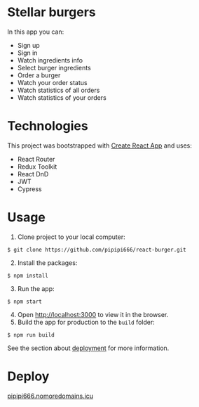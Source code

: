 # Stellar burgers

In this app you can:

- Sign up
- Sign in
- Watch ingredients info
- Select burger ingredients
- Order a burger
- Watch your order status
- Watch statistics of all orders
- Watch statistics of your orders

# Technologies

This project was bootstrapped with [Create React App](https://github.com/facebook/create-react-app) and uses:

- React Router
- Redux Toolkit
- React DnD
- JWT
- Cypress

# Usage

1. Clone project to your local computer:

```
$ git clone https://github.com/pipipi666/react-burger.git
```

2. Install the packages:

```
$ npm install
```

3. Run the app:

```
$ npm start
```

4. Open [http://localhost:3000](http://localhost:3000) to view it in the browser.
5. Build the app for production to the `build` folder:

```
$ npm run build
```

See the section about [deployment](https://facebook.github.io/create-react-app/docs/deployment) for more information.

# Deploy

[pipipi666.nomoredomains.icu](http://pipipi666.nomoredomains.icu/)
